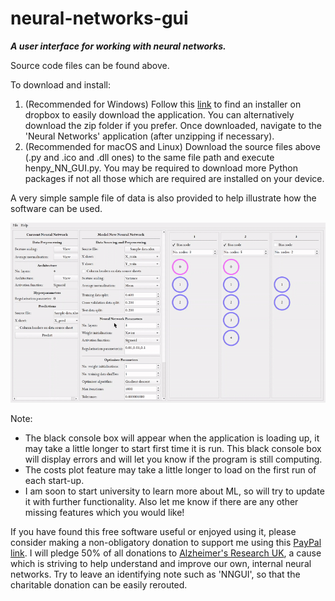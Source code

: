 # neural-networks-gui
***A user interface for working with neural networks.***

Source code files can be found above.

To download and install:

1. (Recommended for Windows) Follow this [link](https://www.dropbox.com/sh/s514dlfbqtqonoq/AACub-6b_FEfYOT0OCXnVyfDa?dl=0) to find an installer on dropbox to easily download the application. You can alternatively download the zip folder if you prefer. Once downloaded, navigate to the 'Neural Networks' application (after unzipping if necessary).
2. (Recommended for macOS and Linux) Download the source files above (.py and .ico and .dll ones) to the same file path and execute henpy_NN_GUI.py. You may be required to download more Python packages if not all those which are required are installed on your device.

A very simple sample file of data is also provided to help illustrate how the software can be used.

![Demo](https://github.com/HennersBro98/neural-networks-gui/blob/master/videos/NN_demonstration.gif "Demo")

Note:

* The black console box will appear when the application is loading up, it may take a little longer to start first time it is run. This black console box will display errors and will let you know if the program is still computing.
* The costs plot feature may take a little longer to load on the first run of each start-up.
* I am soon to start university to learn more about ML, so will try to update it with further functionality. Also let me know if there are any other missing features which you would like!

If you have found this free software useful or enjoyed using it, please consider making a non-obligatory donation to support me using this [PayPal link](https://www.paypal.me/HenryBroomfield1998). I will pledge 50% of all donations to [Alzheimer's Research UK](https://www.alzheimersresearchuk.org/), a cause which is striving to help understand and improve our own, internal neural networks. Try to leave an identifying note such as 'NNGUI', so that the charitable donation can be easily rerouted.
